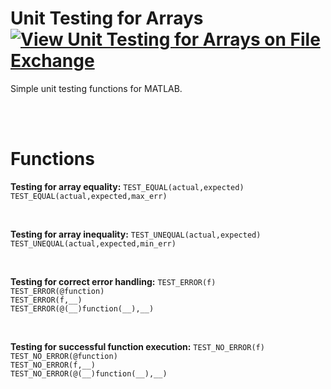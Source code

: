 # Unit Testing for Arrays [![View Unit Testing for Arrays on File Exchange](https://www.mathworks.com/matlabcentral/images/matlab-file-exchange.svg)](https://www.mathworks.com/matlabcentral/fileexchange/103095-unit-testing-for-arrays)
Simple unit testing functions for MATLAB.

<br/><br/> 

# Functions

**Testing for array equality:**
`TEST_EQUAL(actual,expected)`\
`TEST_EQUAL(actual,expected,max_err)`

<br/>

**Testing for array inequality:**
`TEST_UNEQUAL(actual,expected)`\
`TEST_UNEQUAL(actual,expected,min_err)`

<br/>

**Testing for correct error handling:**
`TEST_ERROR(f)`\
`TEST_ERROR(@function)`\
`TEST_ERROR(f,__)`\
`TEST_ERROR(@(__)function(__),__)`

<br/>

**Testing for successful function execution:**
`TEST_NO_ERROR(f)`\
`TEST_NO_ERROR(@function)`\
`TEST_NO_ERROR(f,__)`\
`TEST_NO_ERROR(@(__)function(__),__)`